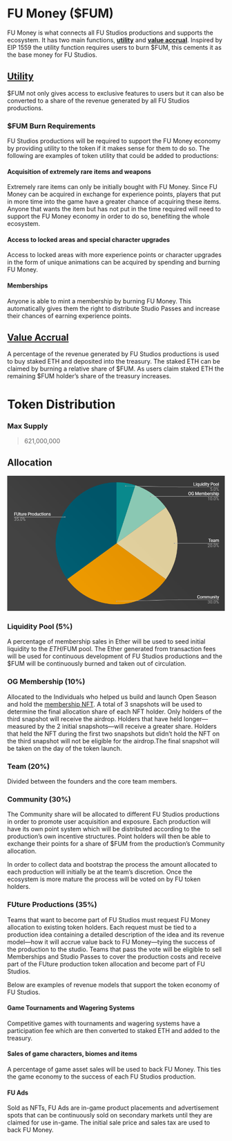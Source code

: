 # FU Money ($FUM)

FU Money is what connects all FU Studios productions and supports the ecosystem. It has two main functions, <a href="#utility">**utility**</a> and <a href="#value-accrual">**value accrual**</a>. Inspired by EIP 1559 the utility function requires users to burn $FUM, this cements it as the base money for FU Studios.

## [Utility](#utility)

$FUM not only gives access to exclusive features to users but it can also be converted to a share of the revenue generated by all FU Studios productions.

### $FUM Burn Requirements

FU Studios productions will be required to support the FU Money economy by providing utility to the token if it makes sense for them to do so. The following are examples of token utility that could be added to productions:

#### Acquisition of extremely rare items and weapons

Extremely rare items can only be initially bought with FU Money. Since FU Money can be acquired in exchange for experience points, players that put in more time into the game have a greater chance of acquiring these items. Anyone that wants the item but has not put in the time required will need to support the FU Money economy in order to do so, benefiting the whole ecosystem.

#### Access to locked areas and special character upgrades

Access to locked areas with more experience points or character upgrades in the form of unique animations can be acquired by spending and burning FU Money.

#### Memberships

Anyone is able to mint a membership by burning FU Money. This automatically gives them the right to distribute Studio Passes and increase their chances of earning experience points.

## [Value Accrual](#value-accrual)

A percentage of the revenue generated by FU Studios productions is used to buy staked ETH and deposited into the treasury.
The staked ETH can be claimed by burning a relative share of $FUM. As users claim staked ETH the remaining $FUM holder’s share of the treasury increases.

# Token Distribution

### Max Supply

> 621,000,000

## Allocation

![Token Allocation](.gitbook/assets/pie.png)

### Liquidity Pool (5%)

A percentage of membership sales in Ether will be used to seed initial liquidity to the $ETH/$FUM pool. The Ether generated from transaction fees will be used for continuous development of FU Studios productions and the $FUM will be continuously burned and taken out of circulation.

### OG Membership (10%)

Allocated to the Individuals who helped us build and launch Open Season and hold the [membership NFT](https://opensea.io/collection/fustudiomembership). A total of 3 snapshots will be used to determine the final allocation share of each NFT holder. Only holders of the third snapshot will receive the airdrop. Holders that have held longer—measured by the 2 initial snapshots—will receive a greater share. Holders that held the NFT during the first two snapshots but didn’t hold the NFT on the third snapshot will not be eligible for the airdrop.The final snapshot will be taken on the day of the token launch.

### Team (20%)

Divided between the founders and the core team members.

### Community (30%)

The Community share will be allocated to different FU Studios productions in order to promote user acquisition and exposure. Each production will have its own point system which will be distributed according to the production’s own incentive structures. Point holders will then be able to exchange their points for a share of $FUM from the production’s Community allocation.

In order to collect data and bootstrap the process the amount allocated to each production will initially be at the team’s discretion. Once the ecosystem is more mature the process will be voted on by FU token holders.

### FUture Productions (35%)

Teams that want to become part of FU Studios must request FU Money allocation to existing token holders. Each request must be tied to a production idea containing a detailed description of the idea and its revenue model—how it will accrue value back to FU Money—tying the success of the production to the studio. Teams that pass the vote will be eligible to sell Memberships and Studio Passes to cover the production costs and receive part of the FUture production token allocation and become part of FU Studios.

Below are examples of revenue models that support the token economy of FU Studios.

#### Game Tournaments and Wagering Systems

Competitive games with tournaments and wagering systems have a participation fee which are then converted to staked ETH and added to the treasury.

#### Sales of game characters, biomes and items

A percentage of game asset sales will be used to back FU Money. This ties the game economy to the success of each FU Studios production.

#### FU Ads

Sold as NFTs, FU Ads are in-game product placements and advertisement spots that can be continuously sold on secondary markets until they are claimed for use in-game. The initial sale price and sales tax are used to back FU Money.
